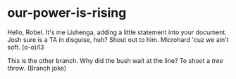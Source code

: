 # our-power-is-rising

Hello, Robel.  It's me Lishenga, adding a little statement into your document.
Josh sure is a TA in disguise, huh?  Shout out to him.
Microhard 'cuz we ain't soft.  (o-o)/l3

This is the other branch.  Why did the bush wait at the line?  To shoot a _tree throw_. (Branch joke)